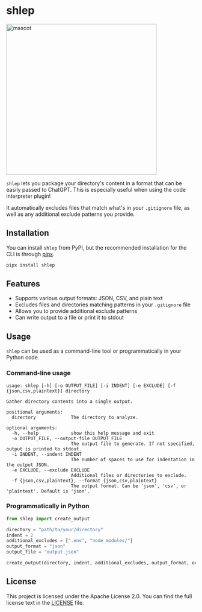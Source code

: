 # shlep

<img src="static/ai.png" alt="mascot" style="width: 400px; height: auto;">   

`shlep` lets you package your directory's content in a format that can be easily passed to ChatGPT. This is especially
useful when using the code interpreter plugin!

It automatically excludes files that match what's in your `.gitignore` file, as well as any additional exclude patterns you provide.

## Installation
You can install `shlep` from PyPI, but the recommended installation for the CLI is through [pipx][pipx].

```bash
pipx install shlep
```

## Features

- Supports various output formats: JSON, CSV, and plain text
- Excludes files and directories matching patterns in your `.gitignore` file
- Allows you to provide additional exclude patterns
- Can write output to a file or print it to stdout

## Usage

`shlep` can be used as a command-line tool or programmatically in your Python code.

### Command-line usage

```
usage: shlep [-h] [-o OUTPUT_FILE] [-i INDENT] [-e EXCLUDE] [-f {json,csv,plaintext}] directory

Gather directory contents into a single output.

positional arguments:
  directory             The directory to analyze.

optional arguments:
  -h, --help            show this help message and exit
  -o OUTPUT_FILE, --output-file OUTPUT_FILE
                        The output file to generate. If not specified, output is printed to stdout.
  -i INDENT, --indent INDENT
                        The number of spaces to use for indentation in the output JSON.
  -e EXCLUDE, --exclude EXCLUDE
                        Additional files or directories to exclude.
  -f {json,csv,plaintext}, --format {json,csv,plaintext}
                        The output format. Can be 'json', 'csv', or 'plaintext'. Default is 'json'.
```

### Programmatically in Python

```python
from shlep import create_output

directory = "path/to/your/directory"
indent = 2
additional_excludes = [".env", "node_modules/"]
output_format = "json"
output_file = "output.json"

create_output(directory, indent, additional_excludes, output_format, output_file)
```

## License

This project is licensed under the Apache License 2.0. You can find the full license text in the [LICENSE](LICENSE) file.

[pipx]: https://pypa.github.io/pipx/
